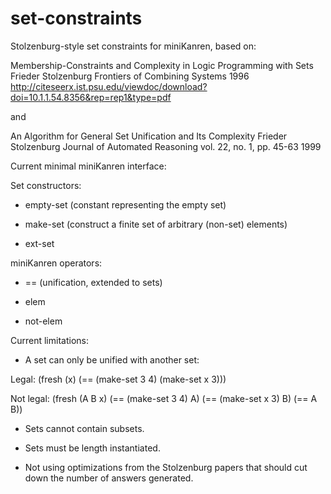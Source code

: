 set-constraints
===============

Stolzenburg-style set constraints for miniKanren, based on:

Membership-Constraints and Complexity in Logic Programming with Sets
Frieder Stolzenburg
Frontiers of Combining Systems
1996
http://citeseerx.ist.psu.edu/viewdoc/download?doi=10.1.1.54.8356&rep=rep1&type=pdf

and

An Algorithm for General Set Unification and Its Complexity
Frieder Stolzenburg
Journal of Automated Reasoning
vol. 22, no. 1, pp. 45-63
1999



Current minimal miniKanren interface:

Set constructors:

* empty-set (constant representing the empty set)

* make-set (construct a finite set of arbitrary (non-set) elements)

* ext-set


miniKanren operators:

* == (unification, extended to sets)

* elem

* not-elem


Current limitations:

* A set can only be unified with another set:

Legal: (fresh (x) (== (make-set 3 4) (make-set x 3)))

Not legal: (fresh (A B x) (== (make-set 3 4) A) (== (make-set x 3) B) (== A B))

* Sets cannot contain subsets.

* Sets must be length instantiated.

* Not using optimizations from the Stolzenburg papers that should cut down the number of answers generated.